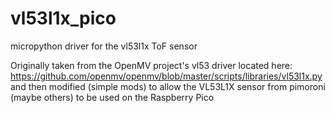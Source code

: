 # vl53l1x_pico
micropython driver for the vl53l1x ToF sensor

Originally taken from the OpenMV project's vl53 driver located here: https://github.com/openmv/openmv/blob/master/scripts/libraries/vl53l1x.py and then modified (simple mods) to allow the VL53L1X sensor from pimoroni (maybe others) to be used on the Raspberry Pico
